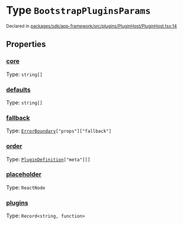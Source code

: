 # Type `BootstrapPluginsParams`
<sub>Declared in [packages/sdk/app-framework/src/plugins/PluginHost/PluginHost.tsx:14](https://github.com/dxos/dxos/blob/8ed3715dc/packages/sdk/app-framework/src/plugins/PluginHost/PluginHost.tsx#L14)</sub>




## Properties
### [core](https://github.com/dxos/dxos/blob/8ed3715dc/packages/sdk/app-framework/src/plugins/PluginHost/PluginHost.tsx#L17)
Type: <code>string[]</code>




### [defaults](https://github.com/dxos/dxos/blob/8ed3715dc/packages/sdk/app-framework/src/plugins/PluginHost/PluginHost.tsx#L18)
Type: <code>string[]</code>




### [fallback](https://github.com/dxos/dxos/blob/8ed3715dc/packages/sdk/app-framework/src/plugins/PluginHost/PluginHost.tsx#L19)
Type: <code>[ErrorBoundary](/api/@dxos/app-framework/classes/ErrorBoundary)["props"]["fallback"]</code>




### [order](https://github.com/dxos/dxos/blob/8ed3715dc/packages/sdk/app-framework/src/plugins/PluginHost/PluginHost.tsx#L15)
Type: <code>[PluginDefinition](/api/@dxos/app-framework/types/PluginDefinition)["meta"][]</code>




### [placeholder](https://github.com/dxos/dxos/blob/8ed3715dc/packages/sdk/app-framework/src/plugins/PluginHost/PluginHost.tsx#L20)
Type: <code>ReactNode</code>




### [plugins](https://github.com/dxos/dxos/blob/8ed3715dc/packages/sdk/app-framework/src/plugins/PluginHost/PluginHost.tsx#L16)
Type: <code>Record&lt;string, function&gt;</code>





